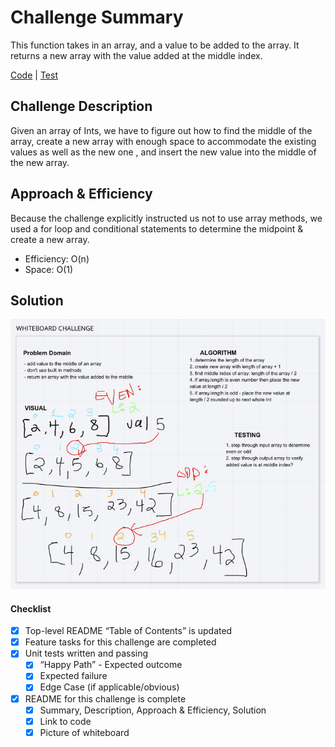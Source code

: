 # Challenge Summary
This function takes in an array, and a value to be added to the array.
It returns a new array with the value added at the middle index.

[Code](ArrayShift.java) | [Test](../../../../test/java/codechallengestest/ArrayShiftTest.java)

## Challenge Description
Given an array of Ints, we have to figure out how to find the middle of the array,
create a new array with enough space to accommodate the existing values as well as the new one
, and insert the new value into the middle of the new array.

## Approach & Efficiency
Because the challenge explicitly instructed us not to use array methods, we used a for loop and
conditional statements to determine the midpoint & create a new array. 

- Efficiency: O(n)
- Space: O(1)

## Solution
![whiteboardImg](../../../resources/arrayshift.jpg)

#### Checklist

 - [x] Top-level README “Table of Contents” is updated
 - [x] Feature tasks for this challenge are completed
 - [x] Unit tests written and passing
     - [x] “Happy Path” - Expected outcome
     - [x] Expected failure
     - [x] Edge Case (if applicable/obvious)
 - [x] README for this challenge is complete
     - [x] Summary, Description, Approach & Efficiency, Solution
     - [x] Link to code
     - [x] Picture of whiteboard
